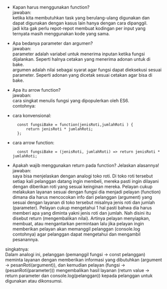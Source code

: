 - Kapan harus menggunakan function?  
jawaban:  
ketika kita membutuhkan task yang berulang-ulang digunakan dan dapat digunakan dengan kasus lain hanya dengan cara dipanggil.  
jadi kita gak perlu repot-repot membuat kodingan per input yang ternyata masih menggunakan kode yang sama.  

- Apa bedanya parameter dan argumen?  
jawaban:  
parameter adalah variabel untuk menerima inputan ketika fungsi dijalankan. Seperti halnya cetakan yang menerima adonan untuk di bake.  
argumen adalah nilai sebagai syarat agar fungsi dapat dieksekusi sesuai parameter. Seperti adonan yang dicetak sesuai cetakan agar bisa di bake.  

- Apa itu arrow function?  
jawaban:  
cara singkat menulis fungsi yang dipopulerkan oleh ES6.  
contohnya:  

- cara konvensional:  

        const fungsiBake = function(jenisRoti,jumlahRoti ) {
            return jenisRoti * jumlahRoti;
        };  

- cara arrow function:  

        const fungsiBake = (jenisRoti, jumlahRoti) => return jenisRoti * jumlahRoti;  

- Apakah wajib menggunakan return pada function? Jelaskan alasannya!  
jawaban:  
saya bisa menjelaskan dengan analogi toko roti. Di toko roti tersebut setiap kali pelanggan datang ingin membeli, mereka pasti ingin dilayani dengan diberikan roti yang sesuai keinginan mereka. Pelayan cukup melakukan layanan sesuai dengan fungsi dia menjadi pelayan (function) dimana dia harus mencocokan info dari pelanggan (argument) yang sesuai dengan layanan di toko tersebut misalnya jenis roti dan jumlah (parameter). Pelayan cukup mengetahui 1 hal pasti bahwa dia harus memberi apa yang diminta yakni jenis roti dan jumlah. Nah disini itu disebut return (mengembalikan nilai). Artinya pelayan menyiapkan, membuat, atau mengantarkan permintaan lalu jika pelayan ingin memberikan pelayan akan memanggil pelanggan (console.log contohnya) agar pelanggan dapat mengetahui dan mengambil pesanannya.  

singkatnya:  
Dalam analogi ini, pelanggan (pemanggil fungsi -> const pelanggan) meminta layanan dengan memberikan informasi yang dibutuhkan (argument -> pesanRoti(argument)), dan kemudian pelayan (fungsi -> (pesanRoti(parameter))) mengembalikan hasil layanan (return value -> return parameter dan console.log(pelanggan)) kepada pelanggan untuk digunakan atau dikonsumsi.